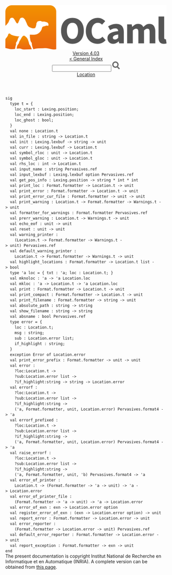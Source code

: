 <!-- ((! set title API !)) ((! set documentation !)) ((! set api !)) ((! set nobreadcrumb !)) -->
<div class="api"><header><nav class="toc brand"><a class="brand" href="https://ocaml.org/"><img src="colour-logo-gray.svg" class="svg" alt="OCaml"></a></nav><nav class="toc"><div class="toc_version"><a href="/docs" id="version-select">Version 4.03</a></div><a href="index.html">&lt; General Index</a><div class="api_search"><input type="text" name="apisearch" id="api_search" oninput="mySearch(false);" onkeypress="this.oninput();" onclick="this.oninput();" onpaste="this.oninput();">
<img src="search_icon.svg" alt="Search" class="svg" onclick="mySearch(false)"></div>
<div id="search_results"></div><div class="toc_title"><a href="Location.html">Location</a></div><ul></ul></nav></header>
<code class="code"><span class="keyword">sig</span>
&nbsp;&nbsp;<span class="keyword">type</span>&nbsp;t&nbsp;=&nbsp;{
&nbsp;&nbsp;&nbsp;&nbsp;loc_start&nbsp;:&nbsp;<span class="constructor">Lexing</span>.position;
&nbsp;&nbsp;&nbsp;&nbsp;loc_end&nbsp;:&nbsp;<span class="constructor">Lexing</span>.position;
&nbsp;&nbsp;&nbsp;&nbsp;loc_ghost&nbsp;:&nbsp;bool;
&nbsp;&nbsp;}
&nbsp;&nbsp;<span class="keyword">val</span>&nbsp;none&nbsp;:&nbsp;<span class="constructor">Location</span>.t
&nbsp;&nbsp;<span class="keyword">val</span>&nbsp;in_file&nbsp;:&nbsp;string&nbsp;<span class="keywordsign">-&gt;</span>&nbsp;<span class="constructor">Location</span>.t
&nbsp;&nbsp;<span class="keyword">val</span>&nbsp;init&nbsp;:&nbsp;<span class="constructor">Lexing</span>.lexbuf&nbsp;<span class="keywordsign">-&gt;</span>&nbsp;string&nbsp;<span class="keywordsign">-&gt;</span>&nbsp;unit
&nbsp;&nbsp;<span class="keyword">val</span>&nbsp;curr&nbsp;:&nbsp;<span class="constructor">Lexing</span>.lexbuf&nbsp;<span class="keywordsign">-&gt;</span>&nbsp;<span class="constructor">Location</span>.t
&nbsp;&nbsp;<span class="keyword">val</span>&nbsp;symbol_rloc&nbsp;:&nbsp;unit&nbsp;<span class="keywordsign">-&gt;</span>&nbsp;<span class="constructor">Location</span>.t
&nbsp;&nbsp;<span class="keyword">val</span>&nbsp;symbol_gloc&nbsp;:&nbsp;unit&nbsp;<span class="keywordsign">-&gt;</span>&nbsp;<span class="constructor">Location</span>.t
&nbsp;&nbsp;<span class="keyword">val</span>&nbsp;rhs_loc&nbsp;:&nbsp;int&nbsp;<span class="keywordsign">-&gt;</span>&nbsp;<span class="constructor">Location</span>.t
&nbsp;&nbsp;<span class="keyword">val</span>&nbsp;input_name&nbsp;:&nbsp;string&nbsp;<span class="constructor">Pervasives</span>.ref
&nbsp;&nbsp;<span class="keyword">val</span>&nbsp;input_lexbuf&nbsp;:&nbsp;<span class="constructor">Lexing</span>.lexbuf&nbsp;option&nbsp;<span class="constructor">Pervasives</span>.ref
&nbsp;&nbsp;<span class="keyword">val</span>&nbsp;get_pos_info&nbsp;:&nbsp;<span class="constructor">Lexing</span>.position&nbsp;<span class="keywordsign">-&gt;</span>&nbsp;string&nbsp;*&nbsp;int&nbsp;*&nbsp;int
&nbsp;&nbsp;<span class="keyword">val</span>&nbsp;print_loc&nbsp;:&nbsp;<span class="constructor">Format</span>.formatter&nbsp;<span class="keywordsign">-&gt;</span>&nbsp;<span class="constructor">Location</span>.t&nbsp;<span class="keywordsign">-&gt;</span>&nbsp;unit
&nbsp;&nbsp;<span class="keyword">val</span>&nbsp;print_error&nbsp;:&nbsp;<span class="constructor">Format</span>.formatter&nbsp;<span class="keywordsign">-&gt;</span>&nbsp;<span class="constructor">Location</span>.t&nbsp;<span class="keywordsign">-&gt;</span>&nbsp;unit
&nbsp;&nbsp;<span class="keyword">val</span>&nbsp;print_error_cur_file&nbsp;:&nbsp;<span class="constructor">Format</span>.formatter&nbsp;<span class="keywordsign">-&gt;</span>&nbsp;unit&nbsp;<span class="keywordsign">-&gt;</span>&nbsp;unit
&nbsp;&nbsp;<span class="keyword">val</span>&nbsp;print_warning&nbsp;:&nbsp;<span class="constructor">Location</span>.t&nbsp;<span class="keywordsign">-&gt;</span>&nbsp;<span class="constructor">Format</span>.formatter&nbsp;<span class="keywordsign">-&gt;</span>&nbsp;<span class="constructor">Warnings</span>.t&nbsp;<span class="keywordsign">-&gt;</span>&nbsp;unit
&nbsp;&nbsp;<span class="keyword">val</span>&nbsp;formatter_for_warnings&nbsp;:&nbsp;<span class="constructor">Format</span>.formatter&nbsp;<span class="constructor">Pervasives</span>.ref
&nbsp;&nbsp;<span class="keyword">val</span>&nbsp;prerr_warning&nbsp;:&nbsp;<span class="constructor">Location</span>.t&nbsp;<span class="keywordsign">-&gt;</span>&nbsp;<span class="constructor">Warnings</span>.t&nbsp;<span class="keywordsign">-&gt;</span>&nbsp;unit
&nbsp;&nbsp;<span class="keyword">val</span>&nbsp;echo_eof&nbsp;:&nbsp;unit&nbsp;<span class="keywordsign">-&gt;</span>&nbsp;unit
&nbsp;&nbsp;<span class="keyword">val</span>&nbsp;reset&nbsp;:&nbsp;unit&nbsp;<span class="keywordsign">-&gt;</span>&nbsp;unit
&nbsp;&nbsp;<span class="keyword">val</span>&nbsp;warning_printer&nbsp;:
&nbsp;&nbsp;&nbsp;&nbsp;(<span class="constructor">Location</span>.t&nbsp;<span class="keywordsign">-&gt;</span>&nbsp;<span class="constructor">Format</span>.formatter&nbsp;<span class="keywordsign">-&gt;</span>&nbsp;<span class="constructor">Warnings</span>.t&nbsp;<span class="keywordsign">-&gt;</span>&nbsp;unit)&nbsp;<span class="constructor">Pervasives</span>.ref
&nbsp;&nbsp;<span class="keyword">val</span>&nbsp;default_warning_printer&nbsp;:
&nbsp;&nbsp;&nbsp;&nbsp;<span class="constructor">Location</span>.t&nbsp;<span class="keywordsign">-&gt;</span>&nbsp;<span class="constructor">Format</span>.formatter&nbsp;<span class="keywordsign">-&gt;</span>&nbsp;<span class="constructor">Warnings</span>.t&nbsp;<span class="keywordsign">-&gt;</span>&nbsp;unit
&nbsp;&nbsp;<span class="keyword">val</span>&nbsp;highlight_locations&nbsp;:&nbsp;<span class="constructor">Format</span>.formatter&nbsp;<span class="keywordsign">-&gt;</span>&nbsp;<span class="constructor">Location</span>.t&nbsp;list&nbsp;<span class="keywordsign">-&gt;</span>&nbsp;bool
&nbsp;&nbsp;<span class="keyword">type</span>&nbsp;<span class="keywordsign">'</span>a&nbsp;loc&nbsp;=&nbsp;{&nbsp;txt&nbsp;:&nbsp;<span class="keywordsign">'</span>a;&nbsp;loc&nbsp;:&nbsp;<span class="constructor">Location</span>.t;&nbsp;}
&nbsp;&nbsp;<span class="keyword">val</span>&nbsp;mknoloc&nbsp;:&nbsp;<span class="keywordsign">'</span>a&nbsp;<span class="keywordsign">-&gt;</span>&nbsp;<span class="keywordsign">'</span>a&nbsp;<span class="constructor">Location</span>.loc
&nbsp;&nbsp;<span class="keyword">val</span>&nbsp;mkloc&nbsp;:&nbsp;<span class="keywordsign">'</span>a&nbsp;<span class="keywordsign">-&gt;</span>&nbsp;<span class="constructor">Location</span>.t&nbsp;<span class="keywordsign">-&gt;</span>&nbsp;<span class="keywordsign">'</span>a&nbsp;<span class="constructor">Location</span>.loc
&nbsp;&nbsp;<span class="keyword">val</span>&nbsp;print&nbsp;:&nbsp;<span class="constructor">Format</span>.formatter&nbsp;<span class="keywordsign">-&gt;</span>&nbsp;<span class="constructor">Location</span>.t&nbsp;<span class="keywordsign">-&gt;</span>&nbsp;unit
&nbsp;&nbsp;<span class="keyword">val</span>&nbsp;print_compact&nbsp;:&nbsp;<span class="constructor">Format</span>.formatter&nbsp;<span class="keywordsign">-&gt;</span>&nbsp;<span class="constructor">Location</span>.t&nbsp;<span class="keywordsign">-&gt;</span>&nbsp;unit
&nbsp;&nbsp;<span class="keyword">val</span>&nbsp;print_filename&nbsp;:&nbsp;<span class="constructor">Format</span>.formatter&nbsp;<span class="keywordsign">-&gt;</span>&nbsp;string&nbsp;<span class="keywordsign">-&gt;</span>&nbsp;unit
&nbsp;&nbsp;<span class="keyword">val</span>&nbsp;absolute_path&nbsp;:&nbsp;string&nbsp;<span class="keywordsign">-&gt;</span>&nbsp;string
&nbsp;&nbsp;<span class="keyword">val</span>&nbsp;show_filename&nbsp;:&nbsp;string&nbsp;<span class="keywordsign">-&gt;</span>&nbsp;string
&nbsp;&nbsp;<span class="keyword">val</span>&nbsp;absname&nbsp;:&nbsp;bool&nbsp;<span class="constructor">Pervasives</span>.ref
&nbsp;&nbsp;<span class="keyword">type</span>&nbsp;error&nbsp;=&nbsp;{
&nbsp;&nbsp;&nbsp;&nbsp;loc&nbsp;:&nbsp;<span class="constructor">Location</span>.t;
&nbsp;&nbsp;&nbsp;&nbsp;msg&nbsp;:&nbsp;string;
&nbsp;&nbsp;&nbsp;&nbsp;sub&nbsp;:&nbsp;<span class="constructor">Location</span>.error&nbsp;list;
&nbsp;&nbsp;&nbsp;&nbsp;if_highlight&nbsp;:&nbsp;string;
&nbsp;&nbsp;}
&nbsp;&nbsp;<span class="keyword">exception</span>&nbsp;<span class="constructor">Error</span>&nbsp;<span class="keyword">of</span>&nbsp;<span class="constructor">Location</span>.error
&nbsp;&nbsp;<span class="keyword">val</span>&nbsp;print_error_prefix&nbsp;:&nbsp;<span class="constructor">Format</span>.formatter&nbsp;<span class="keywordsign">-&gt;</span>&nbsp;unit&nbsp;<span class="keywordsign">-&gt;</span>&nbsp;unit
&nbsp;&nbsp;<span class="keyword">val</span>&nbsp;error&nbsp;:
&nbsp;&nbsp;&nbsp;&nbsp;?loc:<span class="constructor">Location</span>.t&nbsp;<span class="keywordsign">-&gt;</span>
&nbsp;&nbsp;&nbsp;&nbsp;?sub:<span class="constructor">Location</span>.error&nbsp;list&nbsp;<span class="keywordsign">-&gt;</span>
&nbsp;&nbsp;&nbsp;&nbsp;?if_highlight:string&nbsp;<span class="keywordsign">-&gt;</span>&nbsp;string&nbsp;<span class="keywordsign">-&gt;</span>&nbsp;<span class="constructor">Location</span>.error
&nbsp;&nbsp;<span class="keyword">val</span>&nbsp;errorf&nbsp;:
&nbsp;&nbsp;&nbsp;&nbsp;?loc:<span class="constructor">Location</span>.t&nbsp;<span class="keywordsign">-&gt;</span>
&nbsp;&nbsp;&nbsp;&nbsp;?sub:<span class="constructor">Location</span>.error&nbsp;list&nbsp;<span class="keywordsign">-&gt;</span>
&nbsp;&nbsp;&nbsp;&nbsp;?if_highlight:string&nbsp;<span class="keywordsign">-&gt;</span>
&nbsp;&nbsp;&nbsp;&nbsp;(<span class="keywordsign">'</span>a,&nbsp;<span class="constructor">Format</span>.formatter,&nbsp;unit,&nbsp;<span class="constructor">Location</span>.error)&nbsp;<span class="constructor">Pervasives</span>.format4&nbsp;<span class="keywordsign">-&gt;</span>&nbsp;<span class="keywordsign">'</span>a
&nbsp;&nbsp;<span class="keyword">val</span>&nbsp;errorf_prefixed&nbsp;:
&nbsp;&nbsp;&nbsp;&nbsp;?loc:<span class="constructor">Location</span>.t&nbsp;<span class="keywordsign">-&gt;</span>
&nbsp;&nbsp;&nbsp;&nbsp;?sub:<span class="constructor">Location</span>.error&nbsp;list&nbsp;<span class="keywordsign">-&gt;</span>
&nbsp;&nbsp;&nbsp;&nbsp;?if_highlight:string&nbsp;<span class="keywordsign">-&gt;</span>
&nbsp;&nbsp;&nbsp;&nbsp;(<span class="keywordsign">'</span>a,&nbsp;<span class="constructor">Format</span>.formatter,&nbsp;unit,&nbsp;<span class="constructor">Location</span>.error)&nbsp;<span class="constructor">Pervasives</span>.format4&nbsp;<span class="keywordsign">-&gt;</span>&nbsp;<span class="keywordsign">'</span>a
&nbsp;&nbsp;<span class="keyword">val</span>&nbsp;raise_errorf&nbsp;:
&nbsp;&nbsp;&nbsp;&nbsp;?loc:<span class="constructor">Location</span>.t&nbsp;<span class="keywordsign">-&gt;</span>
&nbsp;&nbsp;&nbsp;&nbsp;?sub:<span class="constructor">Location</span>.error&nbsp;list&nbsp;<span class="keywordsign">-&gt;</span>
&nbsp;&nbsp;&nbsp;&nbsp;?if_highlight:string&nbsp;<span class="keywordsign">-&gt;</span>
&nbsp;&nbsp;&nbsp;&nbsp;(<span class="keywordsign">'</span>a,&nbsp;<span class="constructor">Format</span>.formatter,&nbsp;unit,&nbsp;<span class="keywordsign">'</span>b)&nbsp;<span class="constructor">Pervasives</span>.format4&nbsp;<span class="keywordsign">-&gt;</span>&nbsp;<span class="keywordsign">'</span>a
&nbsp;&nbsp;<span class="keyword">val</span>&nbsp;error_of_printer&nbsp;:
&nbsp;&nbsp;&nbsp;&nbsp;<span class="constructor">Location</span>.t&nbsp;<span class="keywordsign">-&gt;</span>&nbsp;(<span class="constructor">Format</span>.formatter&nbsp;<span class="keywordsign">-&gt;</span>&nbsp;<span class="keywordsign">'</span>a&nbsp;<span class="keywordsign">-&gt;</span>&nbsp;unit)&nbsp;<span class="keywordsign">-&gt;</span>&nbsp;<span class="keywordsign">'</span>a&nbsp;<span class="keywordsign">-&gt;</span>&nbsp;<span class="constructor">Location</span>.error
&nbsp;&nbsp;<span class="keyword">val</span>&nbsp;error_of_printer_file&nbsp;:
&nbsp;&nbsp;&nbsp;&nbsp;(<span class="constructor">Format</span>.formatter&nbsp;<span class="keywordsign">-&gt;</span>&nbsp;<span class="keywordsign">'</span>a&nbsp;<span class="keywordsign">-&gt;</span>&nbsp;unit)&nbsp;<span class="keywordsign">-&gt;</span>&nbsp;<span class="keywordsign">'</span>a&nbsp;<span class="keywordsign">-&gt;</span>&nbsp;<span class="constructor">Location</span>.error
&nbsp;&nbsp;<span class="keyword">val</span>&nbsp;error_of_exn&nbsp;:&nbsp;exn&nbsp;<span class="keywordsign">-&gt;</span>&nbsp;<span class="constructor">Location</span>.error&nbsp;option
&nbsp;&nbsp;<span class="keyword">val</span>&nbsp;register_error_of_exn&nbsp;:&nbsp;(exn&nbsp;<span class="keywordsign">-&gt;</span>&nbsp;<span class="constructor">Location</span>.error&nbsp;option)&nbsp;<span class="keywordsign">-&gt;</span>&nbsp;unit
&nbsp;&nbsp;<span class="keyword">val</span>&nbsp;report_error&nbsp;:&nbsp;<span class="constructor">Format</span>.formatter&nbsp;<span class="keywordsign">-&gt;</span>&nbsp;<span class="constructor">Location</span>.error&nbsp;<span class="keywordsign">-&gt;</span>&nbsp;unit
&nbsp;&nbsp;<span class="keyword">val</span>&nbsp;error_reporter&nbsp;:
&nbsp;&nbsp;&nbsp;&nbsp;(<span class="constructor">Format</span>.formatter&nbsp;<span class="keywordsign">-&gt;</span>&nbsp;<span class="constructor">Location</span>.error&nbsp;<span class="keywordsign">-&gt;</span>&nbsp;unit)&nbsp;<span class="constructor">Pervasives</span>.ref
&nbsp;&nbsp;<span class="keyword">val</span>&nbsp;default_error_reporter&nbsp;:&nbsp;<span class="constructor">Format</span>.formatter&nbsp;<span class="keywordsign">-&gt;</span>&nbsp;<span class="constructor">Location</span>.error&nbsp;<span class="keywordsign">-&gt;</span>&nbsp;unit
&nbsp;&nbsp;<span class="keyword">val</span>&nbsp;report_exception&nbsp;:&nbsp;<span class="constructor">Format</span>.formatter&nbsp;<span class="keywordsign">-&gt;</span>&nbsp;exn&nbsp;<span class="keywordsign">-&gt;</span>&nbsp;unit
<span class="keyword">end</span></code><div class="copyright">The present documentation is copyright Institut National de Recherche en Informatique et en Automatique (INRIA). A complete version can be obtained from <a href="http://caml.inria.fr/pub/docs/manual-ocaml/">this page</a>.</div></div>